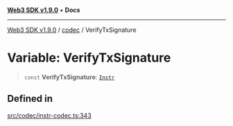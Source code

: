 [**Web3 SDK v1.9.0**](../../../README.md) • **Docs**

***

[Web3 SDK v1.9.0](../../../globals.md) / [codec](../README.md) / VerifyTxSignature

# Variable: VerifyTxSignature

> `const` **VerifyTxSignature**: [`Instr`](../type-aliases/Instr.md)

## Defined in

[src/codec/instr-codec.ts:343](https://github.com/Mystic-Nayy/alephium-web3/blob/ee41f5e0e7d7fb0b155fe62f05b2ac03772895ca/packages/web3/src/codec/instr-codec.ts#L343)
